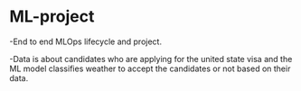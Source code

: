 # ML-project
-End to end MLOps lifecycle and project.

-Data is about candidates who are applying for the united state visa and the ML model classifies weather to accept the candidates or not based on their data.